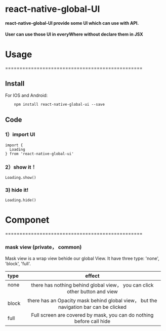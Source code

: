 # react-native-global-UI

#### react-native-global-UI provide some UI which can use with API.
#### User can use those UI in everyWhere without declare them in JSX


# Usage
================================================

## Install

For IOS and Android:

```
    npm install react-native-global-ui --save
```

## Code

### 1）import UI

```
import {
  Loading
} from 'react-native-global-ui'
```

### 2）show it！

```
Loading.show()
```

### 3) hide it!

```
Loading.hide()
```

# Componet
================================================

### mask view (private， common)

Mask view is a wrap view behide our global View. It have three type: 'none', 'block', 'full'.

| type      | effect  |
| :-------- | :--: |
| none   |  there has nothing behind global view， you can click other button and view |
| block   | there has an Opacity mask behind global view， but the navigation bar can be clicked    |
| full   |  Full screen are covered by mask, you can do nothing before call hide   |

